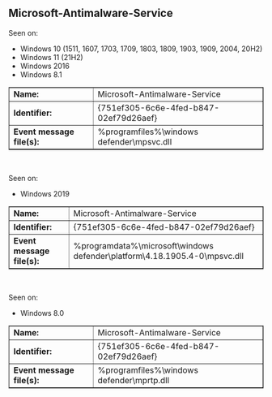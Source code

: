 ## Microsoft-Antimalware-Service

Seen on:
* Windows 10 (1511, 1607, 1703, 1709, 1803, 1809, 1903, 1909, 2004, 20H2)
* Windows 11 (21H2)
* Windows 2016
* Windows 8.1

<table border="1" class="docutils">
  <tbody>
    <tr>
      <td><b>Name:</b></td>
      <td>Microsoft-Antimalware-Service</td>
    </tr>
    <tr>
      <td><b>Identifier:</b></td>
      <td>{751ef305-6c6e-4fed-b847-02ef79d26aef}</td>
    </tr>
    <tr>
      <td><b>Event message file(s):</b></td>
      <td>%programfiles%\windows defender\mpsvc.dll</td>
    </tr>
  </tbody>
</table>

&nbsp;

Seen on:
* Windows 2019

<table border="1" class="docutils">
  <tbody>
    <tr>
      <td><b>Name:</b></td>
      <td>Microsoft-Antimalware-Service</td>
    </tr>
    <tr>
      <td><b>Identifier:</b></td>
      <td>{751ef305-6c6e-4fed-b847-02ef79d26aef}</td>
    </tr>
    <tr>
      <td><b>Event message file(s):</b></td>
      <td>%programdata%\microsoft\windows defender\platform\4.18.1905.4-0\mpsvc.dll</td>
    </tr>
  </tbody>
</table>

&nbsp;

Seen on:
* Windows 8.0

<table border="1" class="docutils">
  <tbody>
    <tr>
      <td><b>Name:</b></td>
      <td>Microsoft-Antimalware-Service</td>
    </tr>
    <tr>
      <td><b>Identifier:</b></td>
      <td>{751ef305-6c6e-4fed-b847-02ef79d26aef}</td>
    </tr>
    <tr>
      <td><b>Event message file(s):</b></td>
      <td>%programfiles%\windows defender\mprtp.dll</td>
    </tr>
  </tbody>
</table>

&nbsp;

